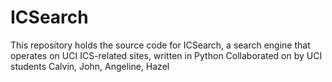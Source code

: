 # ICSearch
This repository holds the source code for ICSearch, a search engine that operates on UCI ICS-related sites, written in Python
Collaborated on by UCI students Calvin, John, Angeline, Hazel
